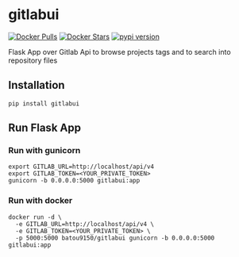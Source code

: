 # gitlabui

[![Docker Pulls](https://img.shields.io/docker/pulls/batou9150/gitlabui.svg)](https://hub.docker.com/r/batou9150/gitlabui/)
[![Docker Stars](https://img.shields.io/docker/stars/batou9150/gitlabui.svg)](https://hub.docker.com/r/batou9150/gitlabui/)
[![pypi version](https://img.shields.io/pypi/v/gitlabui.svg)](https://pypi.org/project/gitlabui/)

Flask App over Gitlab Api to browse projects tags and to search into repository files

## Installation
```shell
pip install gitlabui
```

## Run Flask App

### Run with gunicorn
```shell
export GITLAB_URL=http://localhost/api/v4
export GITLAB_TOKEN=<YOUR_PRIVATE_TOKEN>
gunicorn -b 0.0.0.0:5000 gitlabui:app
```

### Run with docker
```shell
docker run -d \
  -e GITLAB_URL=http://localhost/api/v4 \
  -e GITLAB_TOKEN=<YOUR_PRIVATE_TOKEN> \
  -p 5000:5000 batou9150/gitlabui gunicorn -b 0.0.0.0:5000 gitlabui:app
```
